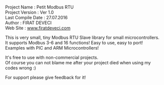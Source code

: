  Project Name       :   Petit Modbus RTU                   
  Project Version    :   Ver 1.0                            
  Last Compile Date  :   27.07.2016                         
  Author             :   FIRAT DEVECI                       
  Web Site           :   www.firatdeveci.com                
 
  This is very small, tiny Modbus RTU Slave library for small microcontrollers. It supports Modbus 3-6 and 16 functions!
  Easy to use, easy to port! Examples with PIC and ARM Microcontrollers!  
 
  It's free to use with non-commercial projects.            
  Of course you can not blame me after your project died when using my codes wrong :)                              

  For support please give feedback for it!
